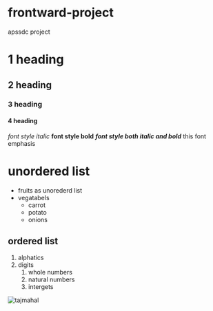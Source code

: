 # frontward-project
apssdc project
# 1 heading
## 2 heading
### 3 heading
#### 4 heading
*font style italic*
**font style bold**
***font style both italic and bold***
this font emphasis
# unordered list
* fruits as unorederd list
* vegatabels
  * carrot
  * potato
  * onions
## ordered list
1. alphatics
2. digits
   1. whole numbers
   2. natural numbers
   3. intergets 

![tajmahal](https://cdn.britannica.com/86/170586-050-AB7FEFAE/Taj-Mahal-Agra-India.jpg)

